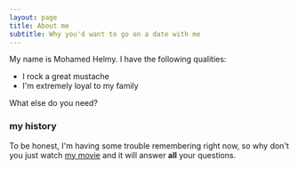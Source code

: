 ```yaml
---
layout: page
title: About me
subtitle: Why you'd want to go on a date with me
---
```


My name is Mohamed Helmy. I have the following qualities:

- I rock a great mustache
- I'm extremely loyal to my family

What else do you need? 

### my history

To be honest, I'm having some trouble remembering right now, so why don't you just watch [my movie](http://en.wikipedia.org/wiki/The_Princess_Bride_%28film%29) and it will answer **all** your questions.
